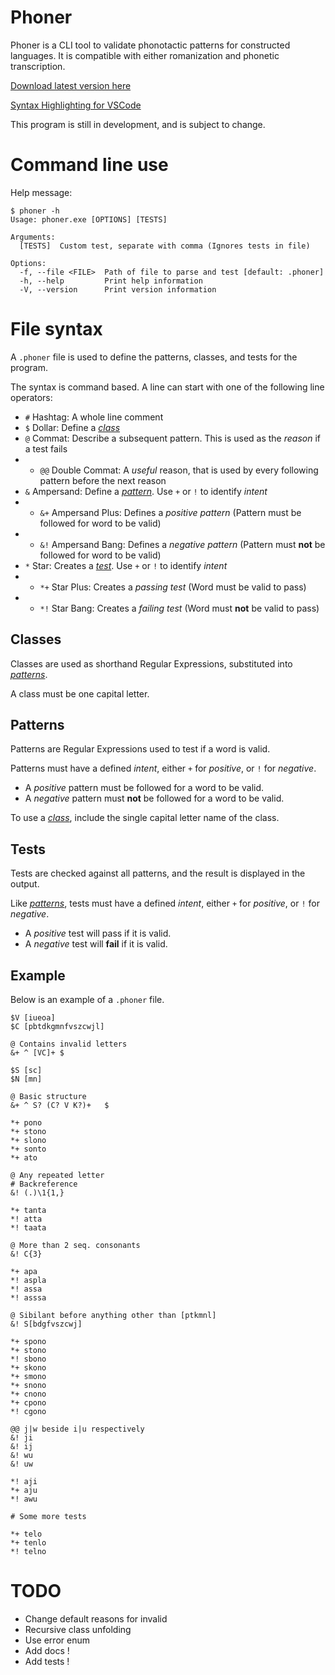 # Phoner

Phoner is a CLI tool to validate phonotactic patterns for constructed languages.
It is compatible with either romanization and phonetic transcription.

[Download latest version here](https://github.com/darccyy/phoner/releases/latest)

[Syntax Highlighting for VSCode](https://github.com/darccyy/phoner-syntax)

This program is still in development, and is subject to change.

# Command line use

Help message:

```
$ phoner -h
Usage: phoner.exe [OPTIONS] [TESTS]

Arguments:
  [TESTS]  Custom test, separate with comma (Ignores tests in file)

Options:
  -f, --file <FILE>  Path of file to parse and test [default: .phoner]
  -h, --help         Print help information
  -V, --version      Print version information
```

# File syntax

A `.phoner` file is used to define the patterns, classes, and tests for the program.

The syntax is command based.
A line can start with one of the following line operators:

- `#` Hashtag: A whole line comment
- `$` Dollar: Define a [_class_](#classes)
- `@` Commat: Describe a subsequent pattern. This is used as the _reason_ if a test fails
- - `@@` Double Commat: A _useful_ reason, that is used by every following pattern before the next reason
- `&` Ampersand: Define a [_pattern_](#patterns). Use `+` or `!` to identify _intent_
- - `&+` Ampersand Plus: Defines a _positive pattern_ (Pattern must be followed for word to be valid)
- - `&!` Ampersand Bang: Defines a _negative pattern_ (Pattern must **not** be followed for word to be valid)
- `*` Star: Creates a [_test_](#tests). Use `+` or `!` to identify _intent_
- - `*+` Star Plus: Creates a _passing test_ (Word must be valid to pass)
- - `*!` Star Bang: Creates a _failing test_ (Word must **not** be valid to pass)

## Classes

Classes are used as shorthand Regular Expressions, substituted into [_patterns_](#patterns).

A class must be one capital letter.

## Patterns

Patterns are Regular Expressions used to test if a word is valid.

Patterns must have a defined _intent_, either `+` for _positive_, or `!` for _negative_.

- A _positive_ pattern must be followed for a word to be valid.
- A _negative_ pattern must **not** be followed for a word to be valid.

To use a [_class_](#classes), include the single capital letter name of the class.

## Tests

Tests are checked against all patterns, and the result is displayed in the output.

Like [_patterns_](#patterns), tests must have a defined _intent_, either `+` for _positive_, or `!` for _negative_.

- A _positive_ test will pass if it is valid.
- A _negative_ test will **fail** if it is valid.

## Example

Below is an example of a `.phoner` file.

```phoner
$V [iueoa]
$C [pbtdkgmnfvszcwjl]

@ Contains invalid letters
&+ ^ [VC]+ $

$S [sc]
$N [mn]

@ Basic structure
&+ ^ S? (C? V K?)+   $

*+ pono
*+ stono
*+ slono
*+ sonto
*+ ato

@ Any repeated letter
# Backreference
&! (.)\1{1,}

*+ tanta
*! atta
*! taata

@ More than 2 seq. consonants
&! C{3}

*+ apa
*! aspla
*! assa
*! asssa

@ Sibilant before anything other than [ptkmnl]
&! S[bdgfvszcwj]

*+ spono
*+ stono
*! sbono
*+ skono
*+ smono
*+ snono
*+ cnono
*+ cpono
*! cgono

@@ j|w beside i|u respectively
&! ji
&! ij
&! wu
&! uw

*! aji
*+ aju
*! awu

# Some more tests

*+ telo
*+ tenlo
*! telno
```

# TODO

- Change default reasons for invalid
- Recursive class unfolding
- Use error enum
- Add docs !
- Add tests !
